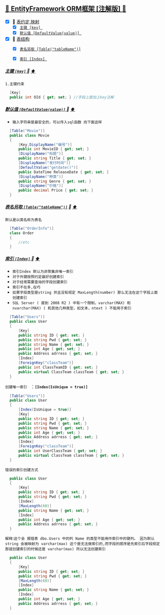 <a id="top" href="#top">	:maple_leaf: EntityFramework ORM框架 [注解版] :blue_heart:</a> 
-----
- [x] :maple_leaf: <a href="#ModelAgreement">表约定,映射</a>
  - [x] <a href="#Mainkey">`主键 [key] `</a>
  - [x] <a href="#DefaultValue">`默认值 [DefaultValue(value)] `</a>
- [x] :maple_leaf: <a href="#TableStructure">表结构</a>
  - [x] <a href="#TableName">`表名另取 [Table("tableName")]`</a>
  - [x] <a href="#Index">`索引 [Index] `</a>
  

##### <a id="Mainkey" href="#Mainkey">主键 `[key]` </a> :star2: <a href="#top">  :arrow_up:</a>
`1.主键约束`
```C#
  [Key]
  public int OId { get; set; } //字段上面加上key注解
```
##### <a id="Mainkey" href="#DefaultValue">默认值 `[DefaultValue(value)]` </a> :star2: <a href="#top"> :arrow_up:</a>
* `输入字符串是最安全的，可以传入sql函数 向下面这样`
```C#
  [Table("Movie")]
  public class Movie
  {
      [Key,DisplayName("编号")]
      public int MovieID { get; set; }
      [DisplayName("标题")]
      public string Title { get; set; }
      [DisplayName("发行时间")]
      [DefaultValue("getdate()")]
      public DateTime ReleaseDate { get; set; }
      [DisplayName("种类")]
      public string Genre { get; set; }
      [DisplayName("价格")]
      public decimal Price { get; set; }
  }
```
##### <a id="TableName" href="#TableName">表名另取 `[Table("tableName")]`</a> :star2: <a href="#top">:arrow_up:</a>
`默认是以类名称为表名`
```C#
  [Table("OrderInfo")]
  class Order
  {  
      //etc   
  }
```
##### <a id="Index" href="#Index">索引 `[Index]` </a> :star2: <a href="#top"> :arrow_up:</a>
* `索引Index 默认为非聚集非唯一索引`
* `对于外键按照约定最好创建索引`
* `对于经常需要查询的字段创建索引`
* `索引不在多,在巧`
* `如果字段类型是string 并且没有规定 MaxLength(number) 那么无法在这个字段上面创建索引`
* `SQL Server ( 直到 2008 R2 ) 中有一个限制，varchar(MAX) 和 nvarchar(MAX) ( 和其他几种类型，如文本，ntext ) 不能用于索引`
```C#
  [Table("Users")]
  public class User
  {
      [Key]
      public string ID { get; set; }
      public string Pwd { get; set; }
      public string Name { get; set; }
      public int Age { get; set; }
      public Address adrress { get; set; }
      [Index]
      [ForeignKey("classTeam")]
      public int ClassTeamID { get; set; } 
      public virtual ClassTeam classTeam { get; set; }
  }
```
`创建唯一索引 ` ：**`[Index(IsUnique = true)]`**
```C#
  [Table("Users")]
  public class User
  {
      [Index(IsUnique = true)]
      [Key]
      public string ID { get; set; }
      public string Pwd { get; set; }
      public string Name { get; set; }
      public int Age { get; set; }
      public Address adrress { get; set; }
      [Index]
      [ForeignKey("classTeam")]
      public int UserClassTeam { get; set; } 
      public virtual ClassTeam classTeam { get; set; }
  }
```
`错误的索引创建方式`
```C#
  public class User
  {
      [Key]
      public string ID { get; set; }
      public string Pwd { get; set; }
      [Index]
      [MaxLength(60)]
      public string Name { get; set; }
      [Index]
      public int Age { get; set; }
      public Address adrress { get; set; }
  }
```
`解释`:`这个会 报错表 dbo.Users 中的列 Name 的类型不能用作索引中的键列。 因为默认string 会被映射为 varchar(max) 这个是无法做索引的,而字段的顺序是先索引后字段规定 那就创建索引的时候还是 varchar(max) 所以无法创建索引`
```C#
  public class User
  {
      [Key]
      public string ID { get; set; }
      public string Pwd { get; set; }
      [MaxLength(60)] 
      [Index]
      public string Name { get; set; }
      [Index]
      public int Age { get; set; }
      public Address adrress { get; set; }
  }
```

